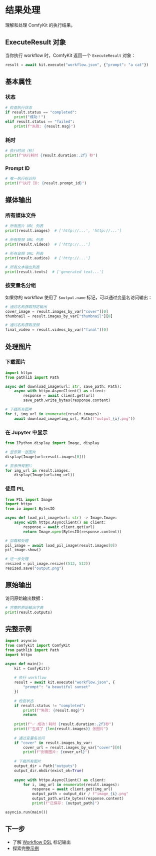 # 结果处理

理解和处理 ComfyKit 的执行结果。

## ExecuteResult 对象

当你执行 workflow 时，ComfyKit 返回一个 `ExecuteResult` 对象：

```python
result = await kit.execute("workflow.json", {"prompt": "a cat"})
```

## 基本属性

### 状态

```python
# 检查执行状态
if result.status == "completed":
    print("成功！")
elif result.status == "failed":
    print(f"失败: {result.msg}")
```

### 耗时

```python
# 执行时间（秒）
print(f"执行耗时 {result.duration:.2f} 秒")
```

### Prompt ID

```python
# 唯一执行标识符
print(f"执行 ID: {result.prompt_id}")
```

## 媒体输出

### 所有媒体文件

```python
# 所有图片 URL 列表
print(result.images)  # ['http://...', 'http://...']

# 所有视频 URL 列表
print(result.videos)  # ['http://...']

# 所有音频 URL 列表
print(result.audios)  # ['http://...']

# 所有文本输出列表
print(result.texts)  # ['generated text...']
```

### 按变量名分组

如果你的 workflow 使用了 `$output.name` 标记，可以通过变量名访问输出：

```python
# 通过名称获取特定输出
cover_image = result.images_by_var["cover"][0]
thumbnail = result.images_by_var["thumbnail"][0]

# 通过名称获取视频
final_video = result.videos_by_var["final"][0]
```

## 处理图片

### 下载图片

```python
import httpx
from pathlib import Path

async def download_image(url: str, save_path: Path):
    async with httpx.AsyncClient() as client:
        response = await client.get(url)
        save_path.write_bytes(response.content)

# 下载所有图片
for i, img_url in enumerate(result.images):
    await download_image(img_url, Path(f"output_{i}.png"))
```

### 在 Jupyter 中显示

```python
from IPython.display import Image, display

# 显示第一张图片
display(Image(url=result.images[0]))

# 显示所有图片
for img_url in result.images:
    display(Image(url=img_url))
```

### 使用 PIL

```python
from PIL import Image
import httpx
from io import BytesIO

async def load_pil_image(url: str) -> Image.Image:
    async with httpx.AsyncClient() as client:
        response = await client.get(url)
        return Image.open(BytesIO(response.content))

# 加载和处理
pil_image = await load_pil_image(result.images[0])
pil_image.show()

# 进一步处理
resized = pil_image.resize((512, 512))
resized.save("output.png")
```

## 原始输出

访问原始输出数据：

```python
# 完整的原始输出字典
print(result.outputs)
```

## 完整示例

```python
import asyncio
from comfykit import ComfyKit
from pathlib import Path
import httpx

async def main():
    kit = ComfyKit()
    
    # 执行 workflow
    result = await kit.execute("workflow.json", {
        "prompt": "a beautiful sunset"
    })
    
    # 检查状态
    if result.status != "completed":
        print(f"失败: {result.msg}")
        return
    
    print(f"✅ 成功！耗时 {result.duration:.2f}秒")
    print(f"生成了 {len(result.images)} 张图片")
    
    # 通过变量名访问
    if "cover" in result.images_by_var:
        cover_url = result.images_by_var["cover"][0]
        print(f"封面图片: {cover_url}")
    
    # 下载所有图片
    output_dir = Path("outputs")
    output_dir.mkdir(exist_ok=True)
    
    async with httpx.AsyncClient() as client:
        for i, img_url in enumerate(result.images):
            response = await client.get(img_url)
            output_path = output_dir / f"image_{i}.png"
            output_path.write_bytes(response.content)
            print(f"已保存: {output_path}")

asyncio.run(main())
```

## 下一步

- 了解 [Workflow DSL](../dsl/overview.md) 标记输出
- 探索完整[示例](../examples.md)

